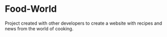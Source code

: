 # Food-World
Project created with other developers to create a website with recipes and news from the world of cooking.

